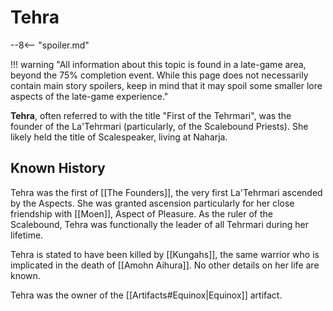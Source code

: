 # Tehra

--8<-- "spoiler.md"

!!! warning "All information about this topic is found in a late-game area, beyond the 75% completion event. While this page does not necessarily contain main story spoilers, keep in mind that it may spoil some smaller lore aspects of the late-game experience."

**Tehra**, often referred to with the title "First of the Tehrmari", was the founder of the La'Tehrmari (particularly, of the Scalebound Priests). She likely held the title of Scalespeaker, living at Naharja.

## Known History

Tehra was the first of [[The Founders]], the very first La'Tehrmari ascended by the Aspects. She was granted ascension particularly for her close friendship with [[Moen]], Aspect of Pleasure. As the ruler of the Scalebound, Tehra was functionally the leader of all Tehrmari during her lifetime.

Tehra is stated to have been killed by [[Kungahs]], the same warrior who is implicated in the death of [[Amohn Aihura]]. No other details on her life are known.

Tehra was the owner of the [[Artifacts#Equinox|Equinox]] artifact.
